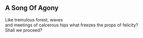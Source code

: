 A Song Of Agony
---------------
Like tremulous forest, waves  
and meetings of calcerous hips what freezes the props of felicity?  
Shall we proceed?  

